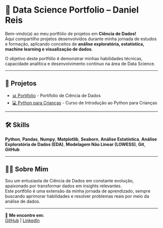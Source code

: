 # 🚀 Data Science Portfolio – Daniel Reis

Bem-vindo(a) ao meu portfólio de projetos em **Ciência de Dados!**  
Aqui compartilho projetos desenvolvidos durante minha jornada de estudos e formação, aplicando conceitos de **análise exploratória, estatística, machine learning e visualização de dados**.

O objetivo deste portfólio é demonstrar minhas habilidades técnicas, capacidade analítica e desenvolvimento contínuo na área de Data Science.

---

## 📂 Projetos

- [📊 Portifolio](https://github.com/danielmvr/data-science-portfolio/tree/main) - Portifolio de Ciência de Dados
- [💻 Python para Crianças](https://github.com/danielmvr/pythonparacriancas) - Curso de Introdução ao Python para Crianças

 

---

## 🛠️ Skills

**Python**, **Pandas**, **Numpy**, **Matplotlib**, **Seaborn**, **Análise Estatística**, **Análise Exploratória de Dados (EDA)**, **Modelagem Não Linear (LOWESS)**, **Git**, **GitHub**

---

## 👨‍💻 Sobre Mim

Sou um entusiasta de Ciência de Dados em constante evolução, apaixonado por transformar dados em insights relevantes.  
Este portfólio é uma extensão da minha jornada de aprendizado, sempre buscando aprimorar habilidades e resolver problemas reais por meio da análise de dados.

---

🔗 **Me encontre em:**  
[GitHub](https://github.com/danielmvr) | [LinkedIn](https://www.linkedin.com/in/daniel-reis-833451304/)
